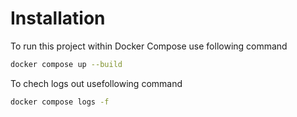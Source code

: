# Installation

To run this project within Docker Compose use following command

```bash
docker compose up --build
```

To chech logs out usefollowing command

```bash
docker compose logs -f
```
